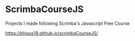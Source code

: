 # ScrimbaCourseJS
Projects I made following Scrimba's Javascript Free Course

https://khisus19.github.io/scrimbaCourseJS/